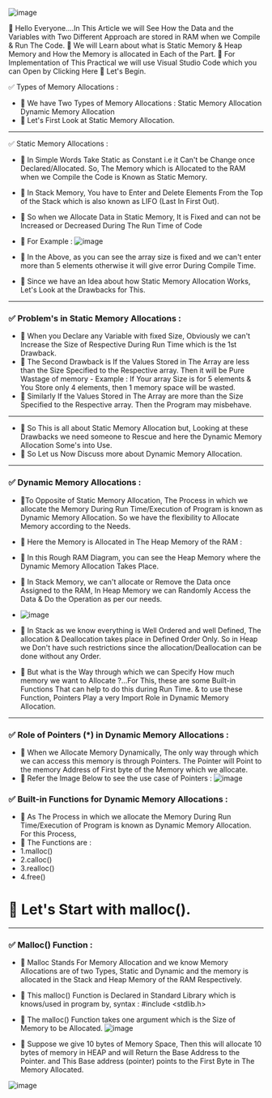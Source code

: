 ![image](https://github.com/Gurupatil0003/DSA_Tutorial/assets/110026505/d4ba7f31-68fd-410d-b69c-454e775c3000)

🔰 Hello Everyone....In This Article we will See How the Data and the Variables with Two Different Approach are stored in RAM when we Compile & Run The Code.
🔰 We will Learn about what is Static Memory & Heap Memory and How the Memory is allocated in Each of the Part.
🔰 For Implementation of This Practical we will use Visual Studio Code which you can Open by Clicking Here
🔰 Let's Begin.

✅ Types of Memory Allocations : 
- 🔹 We have Two Types of Memory Allocations :
Static Memory Allocation
Dynamic Memory Allocation
- 🔹 Let's First Look at Static Memory Allocation. 
---------------------------------------------------------------------------------------------------------------
✅ Static Memory Allocations : 
- 🔹 In Simple Words Take Static as Constant i.e it Can't be Change once Declared/Allocated. So, The Memory which is Allocated to the RAM when we Compile the Code 
  is Known as Static Memory.
- 🔹 In Stack Memory, You have to Enter and Delete Elements From the Top of the Stack which is also known as LIFO (Last In First Out).
- 🔹 So when we Allocate Data in Static Memory, It is Fixed and can not be Increased or Decreased During The Run Time of Code
- 🔹 For Example : 
![image](https://github.com/Gurupatil0003/DSA_Tutorial/assets/110026505/e3989ea8-9dd8-42fe-969f-ec53accdb12d)

- 🔹 In the Above, as you can see the array size is fixed and we can't enter more than 5 elements otherwise it will give error During Compile Time.
- 🔹 Since we have an Idea about how Static Memory Allocation Works, Let's Look at the Drawbacks for This.
---------------------------------------------------------------------------------------------------------------
### ✅ Problem's in Static Memory Allocations : 
- 🔹 When you Declare any Variable with fixed Size, Obviously we can't Increase the Size of Respective During Run Time which is the 1st Drawback.
- 🔹 The Second Drawback is If the Values Stored in The Array are less than the Size Specified to the Respective array. Then it will be Pure Wastage of memory - 
  Example : If Your array Size is for 5 elements & You Store only 4 elements, then 1 memory space will be wasted. 
- 🔹 Similarly If the Values Stored in The Array are more than the Size Specified to the Respective array. Then the Program may misbehave.
---------------------------------------------------------------------------------------------------------------
- 🔰 So This is all about Static Memory Allocation but, Looking at these Drawbacks we need someone to Rescue and here the Dynamic Memory Allocation Some's into 
 Use.
- 🔰 So Let us Now Discuss more about Dynamic Memory Allocation.
---------------------------------------------------------------------------------------------------------------
### ✅ Dynamic Memory Allocations : 
- 🔹To Opposite of Static Memory Allocation, The Process in which we allocate the Memory During Run Time/Execution of Program is known as Dynamic Memory 
 Allocation. So we have the flexibility to Allocate Memory according to the Needs.
- 🔹 Here the Memory is Allocated in The Heap Memory of the RAM :

- 🔹 In this Rough RAM Diagram, you can see the Heap Memory where the Dynamic Memory Allocation Takes Place.
- 🔹 In Stack Memory, we can't allocate or Remove the Data once Assigned to the RAM, In Heap Memory we can Randomly Access the Data & Do the Operation as per our 
 needs.
- ![image](https://github.com/Gurupatil0003/DSA_Tutorial/assets/110026505/40aaba9e-0a71-4125-accb-e637aa353ec7)

- 🔹 In Stack as we know everything is Well Ordered and well Defined, The allocation & Deallocation takes place in Defined Order Only. So in Heap we Don't have 
 such restrictions since the allocation/Deallocation can be done without any Order. 
- 🔹 But what is the Way through which we can Specify How much memory we want to Allocate ?...For This, these are some Built-in Functions That can help to do this 
 during Run Time. & to use these Function, Pointers Play a very Import Role in Dynamic Memory Allocation.
---------------------------------------------------------------------------------------------------------------
### ✅ Role of Pointers (*) in Dynamic Memory Allocations : 
- 🔹 When we Allocate Memory Dynamically, The only way through which we can access this memory is through Pointers. The Pointer will Point to the memory Address 
 of First byte of the Memory which we allocate.
- 🔹 Refer the Image Below to see the use case of Pointers :
![image](https://github.com/Gurupatil0003/DSA_Tutorial/assets/110026505/b05a0ffd-dc4a-4130-be2e-bbc403959e7a)

### ✅ Built-in Functions for Dynamic Memory Allocations : 
- 🔹 As The Process in which we allocate the Memory During Run Time/Execution of Program is known as Dynamic Memory Allocation. For this Process, 
- 🔹 The Functions are :
- 1.malloc()
- 2.calloc()
- 3.realloc()
- 4.free()

# 🔹 Let's Start with malloc().
---------------------------------------------------------------------------------------------------------------
### ✅ Malloc() Function : 
- 🔹 Malloc Stands For Memory Allocation and we know Memory Allocations are of two Types, Static and Dynamic and the memory is allocated in the Stack and Heap 
 Memory of the RAM Respectively.
- 🔹 This malloc() Function is Declared in Standard Library which is knows/used in program by,
 syntax : #include <stdlib.h>
 - 🔹 The malloc() Function takes one argument which is the Size of Memory to be Allocated.
 ![image](https://github.com/Gurupatil0003/DSA_Tutorial/assets/110026505/6921e18a-b6dc-4412-8678-6f022401e72c)

- 🔹 Suppose we give 10 bytes of Memory Space, Then this will allocate 10 bytes of memory in HEAP and will Return the Base Address to the Pointer. and This Base 
 address (pointer) points to the First Byte in The Memory Allocated.

![image](https://github.com/Gurupatil0003/DSA_Tutorial/assets/110026505/b9dec398-c1ca-46b5-99ce-56b2f74c54c2)
